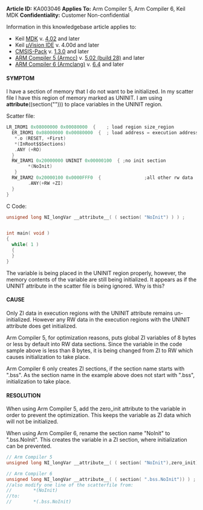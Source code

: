 **Article ID:** KA003046
**Applies To:** Arm Compiler 5, Arm Compiler 6, Keil MDK
**Confidentiality:** Customer Non-confidential

Information in this knowledgebase article applies to:

- Keil [MDK](https://www2.keil.com/mdk5) v. [4.02](http://www.keil.com/update/sw/MDK4/4.02) and later
- Keil [µVision IDE](https://www2.keil.com/mdk5/uvision) v. 4.00d and later
- [CMSIS-Pack](https://arm-software.github.io/CMSIS_5) v. [1.3.0](http://www.keil.com/dd2/pack#ARM.CMSIS) and later
- [ARM Compiler 5 (Armcc)](https://www2.keil.com/mdk5/compiler/5) v. [5.02 (build 28)](https://developer.arm.com/tools-and-software/embedded/arm-compiler/downloads/legacy-compilers#arm-compiler-5) and later
- [ARM Compiler 6 (Armclang)](https://www2.keil.com/mdk5/compiler/6) v. [6.4](https://developer.arm.com/tools-and-software/embedded/arm-compiler/downloads/version-6) and later

#### SYMPTOM

I have a section of memory that I do not want to be initialized. In my scatter file I have this region of memory marked as UNINIT. I am using __attribute__((section(""))) to place variables in the UNINIT region.

Scatter file:



```c
LR_IROM1 0x08000000 0x00080000  {    ; load region size_region
  ER_IROM1 0x08000000 0x00080000  {  ; load address = execution address
   *.o (RESET, +First)
   *(InRoot$$Sections)
   .ANY (+RO)
  }
  RW_IRAM1 0x20000000 UNINIT 0x00000100  { ;no init section
        *(NoInit)
   }
  RW_IRAM2 0x20000100 0x0000FFF0  {                ;all other rw data
        .ANY(+RW +ZI)
  }
}
```



C Code:



```c
unsigned long NI_longVar __attribute__( ( section( "NoInit") ) ) ;


int main( void )
{
  while( 1 )
  {
  }
}
```



The variable is being placed in the UNINIT region properly, however, the memory contents of the variable are still being initialized. It appears as if the UNINIT attribute in the scatter file is being ignored. Why is this?

#### CAUSE

Only ZI data in execution regions with the UNINIT attribute remains un-initialized. However any RW data in the execution regions with the UNINIT attribute does get initialized.

Arm Compiler 5, for optimization reasons, puts global ZI variables of 8 bytes or less by default into RW data sections. Since the variable in the code sample above is less than 8 bytes, it is being changed from ZI to RW which causes initialization to take place.

Arm Compiler 6 only creates ZI sections, if the section name starts with ".bss". As the section name in the example above does not start with ".bss", initialization to take place.

#### RESOLUTION

When using Arm Compiler 5, add the zero_init attribute to the variable in order to prevent the optimization. This keeps the variable as ZI data which will not be initialized.

When using Arm Compiler 6, rename the section name "NoInit" to ".bss.NoInit". This creates the variable in a ZI section, where initialization can be prevented.





```c
// Arm Compiler 5
unsigned long NI_longVar __attribute__( ( section( "NoInit"),zero_init) ) ;

// Arm Compiler 6
unsigned long NI_longVar __attribute__( ( section( ".bss.NoInit")) ) ;
//also modify one line of the scatterfile from:
//        *(NoInit)
//to:
//        *(.bss.NoInit)
```